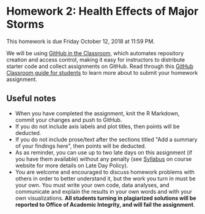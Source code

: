 # Homework 2: Health Effects of Major Storms

This homework is due Friday October 12, 2018 at 11:59 PM. 

We will be using [GitHub in the Classroom](https://classroom.github.com/), which automates repository creation and access control, making it easy for instructors to distribute starter code and collect assignments on GitHub. Read through this [GitHub Classroom guide for students](https://github.com/jfiksel/github-classroom-for-students) to learn more about to submit your homework assignment. 

## Useful notes 

* When you have completed the assignment, knit the R Markdown, commit your changes and push to GitHub.
* If you do not include axis labels and plot titles, then points will be deducted.
* If you do not include prose/text after the sections titled "Add a summary of your findings here", then points will be deducted. 
* As as reminder, you can use up to two late days on this assignment (if you have them available) without any penalty (see [Syllabus](https://jhu-advdatasci.github.io/2018/syllabus.html) on course website for more details on Late Day Policy).
* You are welcome and encouraged to discuss homework problems with others in order to better understand it, but the work you turn in must be your own. You must write your own code, data analyses, and communicate and explain the results in your own words and with your own visualizations. **All students turning in plagiarized solutions will be reported to Office of Academic Integrity, and will fail the assignment**.
